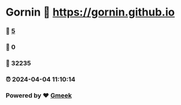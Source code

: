 # Gornin :link: https://gornin.github.io 
### :page_facing_up: [5](https://gornin.github.io/tag.html) 
### :speech_balloon: 0 
### :hibiscus: 32235 
### :alarm_clock: 2024-04-04 11:10:14 
### Powered by :heart: [Gmeek](https://github.com/Meekdai/Gmeek)
